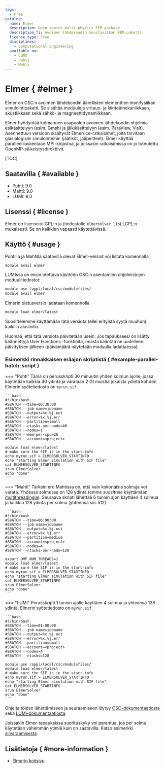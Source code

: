 ```yaml
---
tags:
  - Free
catalog:
  name: Elmer
  description: Open source multi-physics FEM package
  description_fi: Avoimen lähdekoodin monifysiikan FEM-paketti
  license_type: Free
  disciplines:
    - Computational Engineering
  available_on:
    - LUMI
    - Puhti
    - Mahti
---
```


# Elmer { #elmer }

Elmer on CSC:n avoimen lähdekoodin äärellisten elementtien monifysiikan simulointipaketti. Se sisältää moduuleja virtaus- ja kiinteämekaniikkaan, akustiikkaan sekä sähkö- ja magneettidynamiikkaan.

Elmer hyödyntää kolmannen osapuolen avoimen lähdekoodin ohjelmia esikäsittelyyn (esim. Gmsh) ja jälkikäsittelyyn (esim. ParaView, Visit).
Asennettuun versioon sisältyvät Elmer/Ice-ratkaisimet, joita tarvitaan glasialogisiin simulointeihin (jäätiköt, jääpeitteet).
Elmer käyttää paralleelilaskentaan MPI-kirjastoa, ja joissakin ratkaisimissa on jo toteutettu OpenMP-säikeistysdirektiivit.

[TOC]

## Saatavilla { #available }

- Puhti: 9.0
- Mahti: 9.0
- LUMI: 9.0

## Lisenssi { #license }

Elmer on lisensoitu GPL:n ja (tiedostolle `elmersolver.lib`) LGPL:n mukaisesti. Se on kaikkien vapaasti käytettävissä.

## Käyttö { #usage }

Puhtilla ja Mahtilla saatavilla olevat Elmer-versiot voi listata komennolla

```bash
module avail elmer
```

LUMIssa on ensin otettava käyttöön CSC:n asentamien ohjelmistojen moduulitiedostot:

```bash
module use /appl/local/csc/modulefiles/
module avail elmer
```

Elmerin oletusversio ladataan komennolla

```bash
module load elmer/latest
```

Suosittelemme käyttämään tätä versiota (ellei erityistä syytä muuhun) kaikilla alustoilla.

Huomaa, että tätä versiota päivitetään usein. Jos tapaukseesi on lisätty käännettyjä User Functions -funktioita, muista kääntää ne uudelleen päivityksen jälkeen (päivämäärä näytetään moduulia ladattaessa).

### Esimerkki rinnakkaisen eräajon skriptistä { #example-parallel-batch-script }

=== "Puhti"
    Tämä on perusskripti 30 minuutin yhden solmun ajolle, jossa käytetään kaikkia 40 ydintä ja varataan 2 Gt muistia jokaista ydintä kohden. Elmerin syötetiedosto on `myrun.sif`.

    ```bash
    #!/bin/bash 
    #SBATCH --time=00:30:00
    #SBATCH --job-name=jobname
    #SBATCH --output=%x.%j.out
    #SBATCH --error=%x.%j.err
    #SBATCH --partition=small
    #SBATCH --ntasks-per-node=40
    #SBATCH --nodes=1
    #SBATCH --mem-per-cpu=2G
    #SBATCH --account=<project>

    module load elmer/latest
    # make sure the SIF is in the start-info
    echo myrun.sif > ELMERSOLVER_STARTINFO
    echo "starting Elmer simulation with SIF file"
    cat ELMERSOLVER_STARTINFO
    srun ElmerSolver
    echo "done"
    ```

=== "Mahti"
    Tärkein ero Mahtissa on, että vain kokonaisia solmuja voi varata. Yhdessä solmussa on 128 ydintä (emme _suosittele_ käyttämään [multithreadingia](../computing/running/creating-job-scripts-mahti.md#hybrid-batch-jobs-with-simultaneous-multithreading-smt)). Seuraava skripti lähettää 6 tunnin ajon käyttäen 4 solmua ja kaikkia 128 ydintä per solmu (yhteensä siis 512).

    ```bash
    #!/bin/bash 
    #SBATCH --time=06:00:00
    #SBATCH --job-name=jobname
    #SBATCH --output=%x.%j.out
    #SBATCH --error=%x.%j.err
    #SBATCH --partition=medium
    #SBATCH --account=<project>
    #SBATCH --nodes=4
    #SBATCH --ntasks-per-node=128

    export OMP_NUM_THREADS=1
    module load elmer/latest
    # make sure the SIF is in the start-info
    echo myrun.sif > ELMERSOLVER_STARTINFO
    echo "starting Elmer simulation with SIF file"
    cat ELMERSOLVER_STARTINFO
    srun ElmerSolver
    echo "done"
    ```

=== "LUMI"
    Perusskripti 1 tunnin ajolle käyttäen 4 solmua ja yhteensä 128 ydintä. Elmerin syötetiedosto on `myrun.sif`.

    ```bash
    #!/bin/bash 
    #SBATCH --time=01:00:00
    #SBATCH --job-name=jobname
    #SBATCH --output=%x.%j.out
    #SBATCH --error=%x.%j.err
    #SBATCH --partition=small
    #SBATCH --account=<project>
    #SBATCH --nodes=4
    #SBATCH --ntasks=128

    module use /appl/local/csc/modulefiles/
    module load elmer/latest
    # make sure the SIF is in the start-info
    echo myrun.sif > ELMERSOLVER_STARTINFO
    echo "starting Elmer simulation with SIF file"
    cat ELMERSOLVER_STARTINFO
    srun ElmerSolver
    echo "done"
    ```    

Ohjeita töiden lähettämiseen ja seuraamiseen löytyy [CSC-dokumentaatiosta](../computing/running/submitting-jobs.md) sekä [LUMI-dokumentaatiosta](https://docs.lumi-supercomputer.eu/runjobs/scheduled-jobs/slurm-quickstart/).

Joissakin Elmer-tapauksissa suorituskyky voi parantua, jos per solmu käytetään vähemmän ytimiä kuin on saatavilla. Katso esimerkki [alivaraamisesta](../computing/running/creating-job-scripts-mahti.md#undersubscribing-nodes).

## Lisätietoja { #more-information }

- [Elmerin kotisivu](https://www.elmerfem.org)